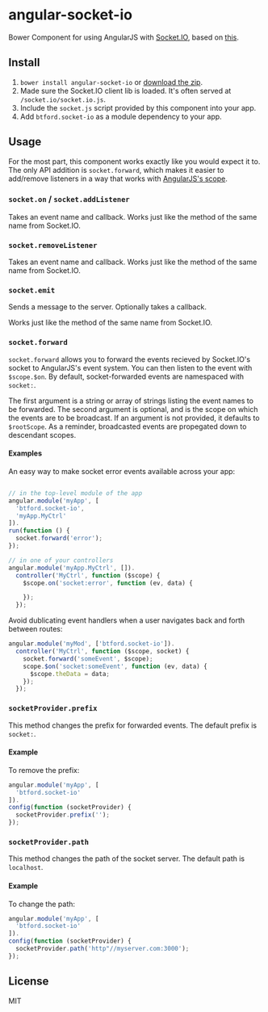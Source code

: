 # angular-socket-io
Bower Component for using AngularJS with [Socket.IO](http://socket.io/), based on [this](http://briantford.com/blog/angular-socket-io.html).


## Install

1. `bower install angular-socket-io` or [download the zip](https://github.com/btford/angular-socket-io/archive/master.zip).
2. Made sure the Socket.IO client lib is loaded. It's often served at `/socket.io/socket.io.js`.
3. Include the `socket.js` script provided by this component into your app.
4. Add `btford.socket-io` as a module dependency to your app.


## Usage

For the most part, this component works exactly like you would expect it to.
The only API addition is `socket.forward`, which makes it easier to add/remove listeners in a way that works with [AngularJS's scope](http://docs.angularjs.org/api/ng.$rootScope.Scope).

### `socket.on` / `socket.addListener`
Takes an event name and callback.
Works just like the method of the same name from Socket.IO.

### `socket.removeListener`
Takes an event name and callback.
Works just like the method of the same name from Socket.IO.

### `socket.emit`
Sends a message to the server.
Optionally takes a callback.

Works just like the method of the same name from Socket.IO.

### `socket.forward`

`socket.forward` allows you to forward the events recieved by Socket.IO's socket to AngularJS's event system.
You can then listen to the event with `$scope.$on`.
By default, socket-forwarded events are namespaced with `socket:`.

The first argument is a string or array of strings listing the event names to be forwarded.
The second argument is optional, and is the scope on which the events are to be broadcast.
If an argument is not provided, it defaults to `$rootScope`.
As a reminder, broadcasted events are propegated down to descendant scopes.

#### Examples

An easy way to make socket error events available across your app:

```javascript

// in the top-level module of the app
angular.module('myApp', [
  'btford.socket-io',
  'myApp.MyCtrl'
]).
run(function () {
  socket.forward('error');
});

// in one of your controllers
angular.module('myApp.MyCtrl', []).
  controller('MyCtrl', function ($scope) {
    $scope.on('socket:error', function (ev, data) {

    });
  });
```

Avoid dublicating event handlers when a user navigates back and forth between routes:

```javascript
angular.module('myMod', ['btford.socket-io']).
  controller('MyCtrl', function ($scope, socket) {
    socket.forward('someEvent', $scope);
    scope.$on('socket:someEvent', function (ev, data) {
      $scope.theData = data;
    });
  });
```

### `socketProvider.prefix`

This method changes the prefix for forwarded events.
The default prefix is `socket:`.

#### Example

To remove the prefix:

```javascript
angular.module('myApp', [
  'btford.socket-io'
]).
config(function (socketProvider) {
  socketProvider.prefix('');
});
```

### `socketProvider.path`

This method changes the path of the socket server.
The default path is `localhost`.

#### Example

To change the path:

```javascript
angular.module('myApp', [
  'btford.socket-io'
]).
config(function (socketProvider) {
  socketProvider.path('http"//myserver.com:3000');
});
```


## License
MIT
